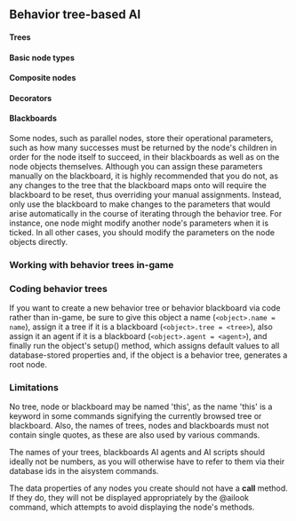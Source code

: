## Behavior tree-based AI





#### Trees





#### Basic node types





#### Composite nodes





#### Decorators





#### Blackboards






Some nodes, such as parallel nodes, store their operational parameters,
such as how many successes must be returned by the node's children in order
for the node itself to succeed, in their blackboards as well as on the node
objects themselves. Although you can assign these parameters manually on
the blackboard, it is highly recommended that you do not, as any changes
to the tree that the blackboard maps onto will require the blackboard to
be reset, thus overriding your manual assignments. Instead, only use the
blackboard to make changes to the parameters that would arise automatically
in the course of iterating through the behavior tree. For instance, one
node might modify another node's parameters when it is ticked. In all other
cases, you should modify the parameters on the node objects directly.



### Working with behavior trees in-game
















### Coding behavior trees

If you want to create a new behavior tree or behavior blackboard via code
rather than in-game, be sure to give this object a name 
(```<object>.name = name```), assign it a tree if it is a blackboard
(```<object>.tree = <tree>```), also assign it an agent if it is a blackboard
(```<object>.agent = <agent>```), and finally run the object's setup()
method, which assigns default values to all database-stored properties and,
if the object is a behavior tree, generates a root node.




### Limitations

No tree, node or blackboard may be named 'this', as the name 'this' is a keyword
in some commands signifying the currently browsed tree or blackboard. Also, the
names of trees, nodes and blackboards must not contain single quotes, as these
are also used by various commands.

The names of your trees, blackboards AI agents and AI scripts should ideally
not be numbers, as you will otherwise have to refer to them via their database
ids in the aisystem commands.

The data properties of any nodes you create should not have a __call__ method.
If they do, they will not be displayed appropriately by the @ailook command, 
which attempts to avoid displaying the node's methods.



